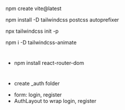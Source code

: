 npm create vite@latest

npm install -D tailwindcss postcss autoprefixer

npx tailwindcss init -p

npm i -D tailwindcss-animate

#

- npm install react-router-dom

#

- create \_auth folder

* form: login, register
* AuthLayout to wrap login, register
